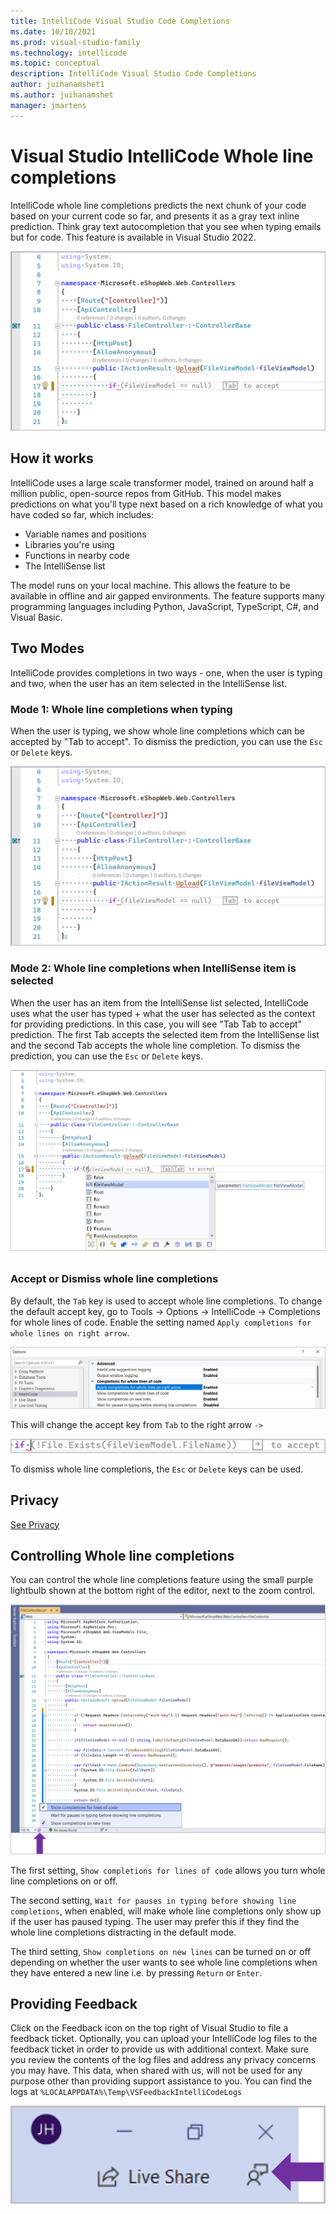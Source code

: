 ```yaml
---
title: IntelliCode Visual Studio Code Completions
ms.date: 10/10/2021
ms.prod: visual-studio-family
ms.technology: intellicode
ms.topic: conceptual
description: IntelliCode Visual Studio Code Completions
author: juihanamshet1
ms.author: juihanamshet
manager: jmartens
---
```


# Visual Studio IntelliCode Whole line completions

IntelliCode whole line completions predicts the next chunk of your code based on your current code so far, and presents it as a gray text inline prediction. Think gray text autocompletion that you see when typing emails but for code. This feature is available in Visual Studio 2022. 

![Screenshot of Whole Line Completion by IntelliCode in Visual Studio.](media/intellicode-vs-wlc-small.png)

## How it works

IntelliCode uses a large scale transformer model, trained on around half a million public, open-source repos from GitHub. This model makes predictions on what you'll type next based on a rich knowledge of what you have coded so far, which includes:
- Variable names and positions
- Libraries you're using
- Functions in nearby code
- The IntelliSense list

The model runs on your local machine. This allows the feature to be available in offline and air gapped environments. The feature supports many programming languages including Python, JavaScript, TypeScript, C#, and Visual Basic.  

## Two Modes

IntelliCode provides completions in two ways - one, when the user is typing and two, when the user has an item selected in the IntelliSense list. 

### Mode 1: Whole line completions when typing
When the user is typing, we show whole line completions which can be accepted by "Tab to accept". To dismiss the prediction, you can use the `Esc` or `Delete` keys. 

![Screenshot displaying Tab to accept whole line completion.](media/intellicode-vs-wlc-small.png)

### Mode 2: Whole line completions when IntelliSense item is selected
When the user has an item from the IntelliSense list selected, IntelliCode uses what the user has typed + what the user has selected as the context for providing predictions. In this case, you will see "Tab Tab to accept" prediction. The first Tab accepts the selected item from the IntelliSense list and the second Tab accepts the whole line completion. To dismiss the prediction, you can use the `Esc` or `Delete` keys. 

![Screenshot displaying Tab Tab to accept selected completion item and whole line completion.](media/intellicode-vs-wlc-tabtab-small.png)

### Accept or Dismiss whole line completions
By default, the `Tab` key is used to accept whole line completions. To change the default accept key, go to Tools -> Options -> IntelliCode -> Completions for whole lines of code. Enable the setting named `Apply completions for whole lines on right arrow`. 

![Screenshot of Settings menu to change setting to make right arrow as accept character.](media/intellicode-vs-wlc-change-to-rightarrow.png)

This will change the accept key from `Tab` to the right arrow `->`

![Screenshot of Settings menu to change right arrow to accept whole line completion.](media/intellicode-vs-wlc-rightarrow.png)

To dismiss whole line completions, the `Esc` or `Delete` keys can be used. 


## Privacy 

[See Privacy](intellicode-privacy.md#intellicode-whole-line-completions)

## Controlling Whole line completions

You can control the whole line completions feature using the small purple lightbulb shown at the bottom right of the editor, next to the zoom control. 

![Screenshot of Setting for Turning IntelliCode Whole Line Completions On/Off.](media/intellicode-vs-wlc-quietmode-small.png)

The first setting, `Show completions for lines of code` allows you turn whole line completions on or off. 

The second setting, `Wait for pauses in typing before showing line completions`, when enabled, will make whole line completions only show up if the user has paused typing. The user may prefer this if they find the whole line completions distracting in the default mode.

The third setting, `Show completions on new lines` can be turned on or off depending on whether the user wants to see whole line completions when they have entered a new line i.e. by pressing `Return` or `Enter`. 

## Providing Feedback 
Click on the Feedback icon on the top right of Visual Studio to file a feedback ticket. Optionally, you can upload your IntelliCode log files to the feedback ticket in order to provide us with additional context. Make sure you review the contents of the log files and address any privacy concerns you may have. This data, when shared with us, will not be used for any purpose other than providing support assistance to you. You can find the logs at `%LOCALAPPDATA%\Temp\VSFeedbackIntelliCodeLogs`

![Screenshot of submitting feedback for IntelliCode.](media/intellicode-vs-wlc-feedback-small.png)




